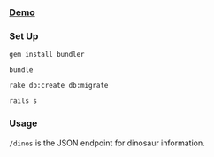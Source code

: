 ### [Demo](https://rex-up.herokuapp.com/)

### Set Up
  `gem install bundler`

  `bundle`

  `rake db:create db:migrate`

  `rails s`

### Usage
  `/dinos` is the JSON endpoint for dinosaur information.
